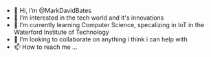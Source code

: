 - 👋 Hi, I’m @MarkDavidBates
- 👀 I’m interested in the tech world and it's innovations
- 🌱 I’m currently learning Computer Science, specalizing in IoT in the Waterford Institute of Technology
- 💞️ I’m looking to collaborate on anything i think i can help with
- 📫 How to reach me ...

<!---
MarkDavidBates/MarkDavidBates is a ✨ special ✨ repository because its `README.md` (this file) appears on your GitHub profile.
You can click the Preview link to take a look at your changes.
--->
